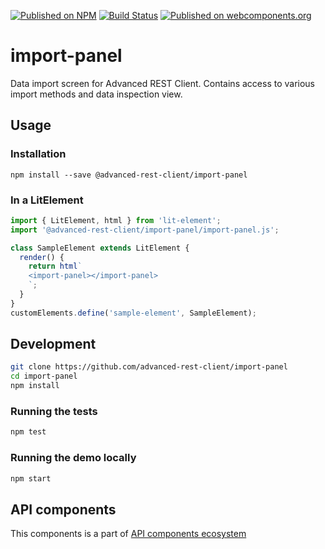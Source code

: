 [![Published on NPM](https://img.shields.io/npm/v/@advanced-rest-client/import-panel.svg)](https://www.npmjs.com/package/@advanced-rest-client/import-panel)
[![Build Status](https://travis-ci.org/advanced-rest-client/import-panel.svg?branch=stage)](https://travis-ci.org/advanced-rest-client/import-panel)
[![Published on webcomponents.org](https://img.shields.io/badge/webcomponents.org-published-blue.svg)](https://www.webcomponents.org/element/advanced-rest-client/import-panel)

# import-panel

Data import screen for Advanced REST Client.
Contains access to various import methods and data inspection view.


## Usage

### Installation
```
npm install --save @advanced-rest-client/import-panel
```

### In a LitElement

```js
import { LitElement, html } from 'lit-element';
import '@advanced-rest-client/import-panel/import-panel.js';

class SampleElement extends LitElement {
  render() {
    return html`
    <import-panel></import-panel>
    `;
  }
}
customElements.define('sample-element', SampleElement);
```

## Development

```sh
git clone https://github.com/advanced-rest-client/import-panel
cd import-panel
npm install
```

### Running the tests

```sh
npm test
```

### Running the demo locally

```sh
npm start
```

## API components

This components is a part of [API components ecosystem](https://elements.advancedrestclient.com/)

